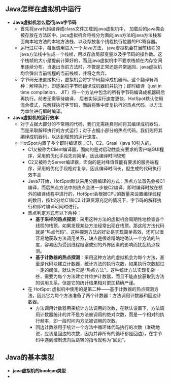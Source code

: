 ## Java怎样在虚拟机中运行

- **Java虚拟机怎么运行java字节码**
  - 首先将java代码编译成class文件加载到java虚拟机中， 加载后的java类会被存放在方法区中。jaca虚拟机会将栈分为面向java方法的java方法栈和面向本地方法的本地方法栈，以及存放各个线程执行位置的PC寄存器。
  - 运行过程中，每当调用进入一个Java方法， java虚拟机会在当前线程的java方法栈中生成一个栈帧，用以存放局部变量以及字节码的操作数。这个栈帧的大小是提前计算好的，而且java虚拟机中不要求栈帧在内存空间里连续分布。当退出当前方法时，不管是正常还是异常返回，java虚拟机均会弹出当前线程的当前栈帧，并将之舍弃。
  - 字节码无法直接执行，虚拟机会将字节码翻译成机器码。这个翻译有两种：解释执行，即逐条将字节码翻译成机器码并执行；即时编译（just in time compilation， JIT）将一个方法中包含的所有字节码编译成机器码后再执行。前者无需等待编译， 后者实际运行速度更快，HotSpot默认使用混合模式，先解释执行字节码，而后将集中反复执行的热点代码，以方法为单位进行即时编译。
- **Java虚拟机的运行效率**
  - 对于占据大部分的不常用的代码，我们无需耗费时间将其编译成机器码，而是采取解释执行的方式运行；对于占据小部分的热点代码，我们则将其编译成机器码，以达到理想的运行速度。
  - HotSpot内置了多个即时编译器：C1，C2，Graal（java 10引入的。
    - C1又被称为Client编译器，面向的是对启动性能有要求的客户端GUI程序，采用的优化手段先对简单，因此编译时间较短
    - C2又被称为Server编译器，面向的是对峰值性能有要求的服务端程序，采用的优化手段相对复杂，因此编译时间长，但生成的代码执行效率高
    - Java7开始，HotSpot默认采用分层编译的方式：热点方法首先会被C1编译，而后热点方法中的热点会进一步被C2编译。即时编译时放在额外的编译线程中进行的，HotSpot会根据CPU的数量来设置编译线程的数目，按1:2分给C1和C2.计算资源充足的情况下，字节码的解释执行和即时编译可同时进行。
    - 热点判定方式有以下两种：
      - **基于采样的热点探测**：采用这种方法的虚拟机会周期性地检查各个线程的栈顶，如果发现某些方法经常出现在栈顶，那这段方法代码就是“热点代码”。这种探测方法的好处是实现简单高效，还可以很容易地获取方法调用关系，缺点是很难精确地确认一个方法的热度，容易因为受到线程阻塞或别的外界因素的影响而扰乱热点探测。
      - **基于计数器的热点探测**：采用这种方法的虚拟机会为每个方法，甚至是代码块建立计数器，统计方法的执行次数，如果执行次数超过一定的阀值，就认为它是“热点方法”。这种统计方法实现复杂一些，需要为每个方法建立并维护计数器，而且不能直接获取到方法的调用关系，但是它的统计结果相对更加精确严谨。
    - 在 HotSpot 虚拟机中使用的是第二种——基于计数器的热点探测方法，因此它为每个方法准备了两个计数器：方法调用计数器和回边计数器。
      - 方法调用计数器用来统计方法调用的次数，在默认设置下，方法调用计数器统计的并不是方法被调用的绝对次数，而是一个相对的执行频率，即一段时间内方法被调用的次数。
      - 回边计数器用于统计一个方法中循环体代码执行的次数（准确地说，应该是回边的次数，因为并非所有的循环都是回边），在字节码中遇到控制流向后跳转的指令就称为“回边”。

## Java的基本类型

- **java虚拟机的boolean类型**
- 

